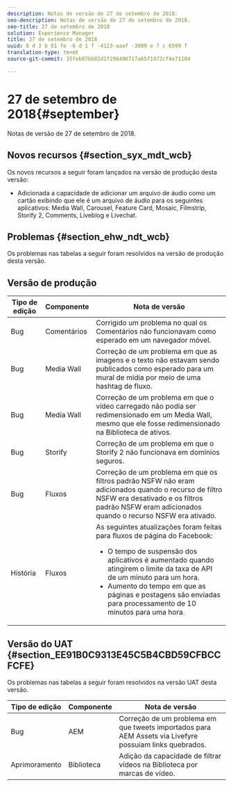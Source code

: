 ```yaml
---
description: Notas de versão de 27 de setembro de 2018.
seo-description: Notas de versão de 27 de setembro de 2018.
seo-title: 27 de setembro de 2018
solution: Experience Manager
title: 27 de setembro de 2018
uuid: 8 d 3 b 01 fe -6 d 1 f -4123-aaaf -3009 e 7 c 6599 f
translation-type: tm+mt
source-git-commit: 35feb87bb82d1f298496717a65f1972cf4e71104

---
```



# 27 de setembro de 2018{#september}

Notas de versão de 27 de setembro de 2018.

## Novos recursos {#section_syx_mdt_wcb}

Os novos recursos a seguir foram lançados na versão de produção desta versão:

* Adicionada a capacidade de adicionar um arquivo de áudio como um cartão exibindo que ele é um arquivo de áudio para os seguintes aplicativos: Media Wall, Carousel, Feature Card, Mosaic, Filmstrip, Storify 2, Comments, Liveblog e Livechat.

## Problemas {#section_ehw_ndt_wcb}

Os problemas nas tabelas a seguir foram resolvidos na versão de produção desta versão.

## Versão de produção

| Tipo de edição | Componente | Nota de versão |
|--- |--- |--- |
| Bug | Comentários | Corrigido um problema no qual os Comentários não funcionavam como esperado em um navegador móvel. |
| Bug | Media Wall | Correção de um problema em que as imagens e o texto não estavam sendo publicados como esperado para um mural de mídia por meio de uma hashtag de fluxo. |
| Bug | Media Wall | Correção de um problema em que o vídeo carregado não podia ser redimensionado em um Media Wall, mesmo que ele fosse redimensionado na Biblioteca de ativos. |
| Bug | Storify | Correção de um problema em que o Storify 2 não funcionava em domínios seguros. |
| Bug | Fluxos | Correção de um problema em que os filtros padrão NSFW não eram adicionados quando o recurso de filtro NSFW era desativado e os filtros padrão NSFW eram adicionados quando o recurso NSFW era ativado. |
| História | Fluxos | As seguintes atualizações foram feitas para fluxos de página do Facebook: </br><ul><li>O tempo de suspensão dos aplicativos é aumentado quando atingirem o limite da taxa de API de um minuto para um hora. </li><li>Aumento do tempo em que as páginas e postagens são enviadas para processamento de 10 minutos para uma hora.</li></ul> |


## Versão do UAT {#section_EE91B0C9313E45C5B4CBD59CFBCCFCFE}

Os problemas nas tabelas a seguir foram resolvidos na versão UAT desta versão.

| **Tipo de edição** | **Componente** | **Nota de versão** |
|---|---|---|
| Bug | AEM | Correção de um problema em que tweets importados para AEM Assets via Livefyre possuíam links quebrados. |
| Aprimoramento | Biblioteca | Adição da capacidade de filtrar vídeos na Biblioteca por marcas de vídeo. |

